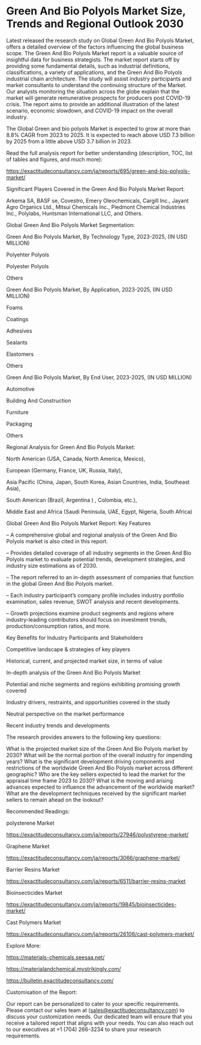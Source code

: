 # Green And Bio Polyols Market Size, Trends and Regional Outlook 2030

Latest released the research study on Global Green And Bio Polyols Market, offers a detailed overview of the factors influencing the global business scope. The Green And Bio Polyols Market report is a valuable source of insightful data for business strategists. The market report starts off by providing some fundamental details, such as industrial definitions, classifications, a variety of applications, and the Green And Bio Polyols industrial chain architecture. The study will assist industry participants and market consultants to understand the continuing structure of the Market. Our analysts monitoring the situation across the globe explain that the market will generate remunerative prospects for producers post COVID-19 crisis. The report aims to provide an additional illustration of the latest scenario, economic slowdown, and COVID-19 impact on the overall industry.

The Global Green and bio polyols Market is expected to grow at more than 8.8% CAGR from 2023 to 2025. It is expected to reach above USD 7.3 billion by 2025 from a little above USD 3.7 billion in 2023.

Read the full analysis report for better understanding (description, TOC, list of tables and figures, and much more):

https://exactitudeconsultancy.com/ja/reports/695/green-and-bio-polyols-market/

Significant Players Covered in the Green And Bio Polyols Market Report:

Arkema SA, BASF se, Covestro, Emery Oleochemicals, Cargill Inc., Jayant Agro Organics Ltd., Mitsui Chemicals Inc., Piedmont Chemical Industries Inc., Polylabs, Huntsman International LLC, and Others.

Global Green And Bio Polyols Market Segmentation:

Green And Bio Polyols Market, By Technology Type, 2023-2025, (IN USD MILLION)

Polyehter Polyols

Polyester Polyols

Others

Green And Bio Polyols Market, By Application, 2023-2025, (IN USD MILLION)

Foams

Coatings

Adhesives

Sealants

Elastomers

Others

Green And Bio Polyols Market, By End User, 2023-2025, (IN USD MILLION)

Automotive

Building And Construction

Furniture

Packaging

Others

Regional Analysis for Green And Bio Polyols Market:

North American (USA, Canada, North America, Mexico),

European (Germany, France, UK, Russia, Italy),

Asia Pacific (China, Japan, South Korea, Asian Countries, India, Southeast Asia),

South American (Brazil, Argentina ) , Colombia, etc.),

Middle East and Africa (Saudi Peninsula, UAE, Egypt, Nigeria, South Africa)

Global Green And Bio Polyols Market Report: Key Features

– A comprehensive global and regional analysis of the Green And Bio Polyols market is also cited in this report.

– Provides detailed coverage of all industry segments in the Green And Bio Polyols market to evaluate potential trends, development strategies, and industry size estimations as of 2030.

– The report referred to an in-depth assessment of companies that function in the global Green And Bio Polyols market.

– Each industry participant’s company profile includes industry portfolio examination, sales revenue, SWOT analysis and recent developments.

– Growth projections examine product segments and regions where industry-leading contributors should focus on investment trends, production/consumption ratios, and more.

Key Benefits for Industry Participants and Stakeholders

Competitive landscape & strategies of key players

Historical, current, and projected market size, in terms of value

In-depth analysis of the Green And Bio Polyols Market

Potential and niche segments and regions exhibiting promising growth covered

Industry drivers, restraints, and opportunities covered in the study

Neutral perspective on the market performance

Recent industry trends and developments

The research provides answers to the following key questions:

What is the projected market size of the Green And Bio Polyols market by 2030?
What will be the normal portion of the overall industry for impending years?
What is the significant development driving components and restrictions of the worldwide Green And Bio Polyols market across different geographic?
Who are the key sellers expected to lead the market for the appraisal time frame 2023 to 2030?
What is the moving and arising advances expected to influence the advancement of the worldwide market?
What are the development techniques received by the significant market sellers to remain ahead on the lookout?

Recommended Readings:

polysterene Market

https://exactitudeconsultancy.com/ja/reports/27946/polystyrene-market/

Graphene Market

https://exactitudeconsultancy.com/ja/reports/3066/graphene-market/

Barrier Resins Market

https://exactitudeconsultancy.com/ja/reports/6511/barrier-resins-market

Bioinsecticides Market

https://exactitudeconsultancy.com/ja/reports/19845/bioinsecticides-market/

Cast Polymers Market

https://exactitudeconsultancy.com/ja/reports/26106/cast-polymers-market/

Explore More:

https://materials-chemicals.seesaa.net/

https://materialandchemical.mystrikingly.com/

https://bulletin.exactitudeconsultancy.com/

Customisation of the Report:

Our report can be personalized to cater to your specific requirements. Please contact our sales team at (sales@exactitudeconsultancy.com) to discuss your customization needs. Our dedicated team will ensure that you receive a tailored report that aligns with your needs. You can also reach out to our executives at +1 (704) 266-3234 to share your research requirements.
